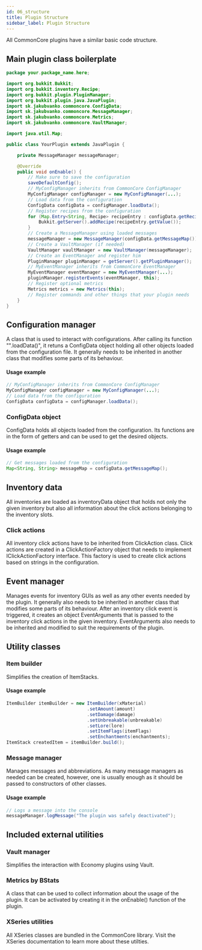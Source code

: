 ```yaml
---
id: 06_structure
title: Plugin Structure
sidebar_label: Plugin Structure
---
```

All CommonCore plugins have a similar basic code structure.

## Main plugin class boilerplate
```java
package your.package_name.here;

import org.bukkit.Bukkit;
import org.bukkit.inventory.Recipe;
import org.bukkit.plugin.PluginManager;
import org.bukkit.plugin.java.JavaPlugin;
import sk.jakubvanko.commoncore.ConfigData;
import sk.jakubvanko.commoncore.MessageManager;
import sk.jakubvanko.commoncore.Metrics;
import sk.jakubvanko.commoncore.VaultManager;

import java.util.Map;

public class YourPlugin extends JavaPlugin {

    private MessageManager messageManager;

    @Override
    public void onEnable() {
        // Make sure to save the configuration
        saveDefaultConfig();
        // MyConfigManager inherits from CommonCore ConfigManager
        MyConfigManager configManager = new MyConfigManager(...);
        // Load data from the configuration
        ConfigData configData = configManager.loadData();
        // Register recipes from the configuration
        for (Map.Entry<String, Recipe> recipeEntry : configData.getRecipeMap().entrySet()) {
            Bukkit.getServer().addRecipe(recipeEntry.getValue());
        }
        // Create a MessageManager using loaded messages
        messageManager = new MessageManager(configData.getMessageMap());
        // Create a VaultManager (if needed)
        VaultManager vaultManager = new VaultManager(messageManager);
        // Create an EventManager and register him
        PluginManager pluginManager = getServer().getPluginManager();
        // MyEventManager inherits from CommonCore EventManager
        MyEventManager eventManager = new MyEventManager(...);
        pluginManager.registerEvents(eventManager, this);
        // Register optional metrics
        Metrics metrics = new Metrics(this);
        // Register commands and other things that your plugin needs
    }
}
```

## Configuration manager
A class that is used to interact with configurations. After calling its function "".loadData()", it retuns a ConfigData object holding all other objects loaded from the configuration file. It generally needs to be inherited in another class that modifies some parts of its behaviour.

#### Usage example
```java
// MyConfigManager inherits from CommonCore ConfigManager
MyConfigManager configManager = new MyConfigManager(...);
// Load data from the configuration
ConfigData configData = configManager.loadData();
```

### ConfigData object
ConfigData holds all objects loaded from the configuration. Its functions are in the form of getters and can be used to get the desired objects.

#### Usage example
```java
// Get messages loaded from the configuration
Map<String, String> messageMap = configData.getMessageMap();
```

## Inventory data
All inventories are loaded as inventoryData object that holds not only the given inventory but also all information about the click actions belonging to the inventory slots.

### Click actions
All inventory click actions have to be inherited from ClickAction class. Click actions are created in a ClickActionFactory object that needs to implement IClickActionFactory interface. This factory is used to create click actions based on strings in the configuration.

## Event manager
Manages events for inventory GUIs as well as any other events needed by the plugin. It generally also needs to be inherited in another class that modifies some parts of its behaviour. After an inventory click event is triggered, it creates an object EventArguments that is passed to the inventory click actions in the given inventory. EventArguments also needs to be inherited and modified to suit the requirements of the plugin.


## Utility classes

### Item builder
Simplifies the creation of ItemStacks.

#### Usage example
```java
ItemBuilder itemBuilder = new ItemBuilder(xMaterial)
                              .setAmount(amount)
                              .setDamage(damage)
                              .setUnbreakable(unbreakable)
                              .setLore(lore)
                              .setItemFlags(itemFlags)
                              .setEnchantments(enchantments);
ItemStack createdItem = itemBuilder.build();
```

### Message manager
Manages messages and abbreviations. As many message managers as needed can be created, however, one is usually enough as it should be passed to constructors of other classes.

#### Usage example
```java
// Logs a message into the console
messageManager.logMessage("The plugin was safely deactivated");
```

## Included external utilities

### Vault manager
Simplifies the interaction with Economy plugins using Vault.

### Metrics by BStats
A class that can be used to collect information about the usage of the plugin. It can be activated by creating it in the onEnable() function of the plugin.

### XSeries utilities
All XSeries classes are bundled in the CommonCore library. Visit the XSeries documentation to learn more about these utilties.
